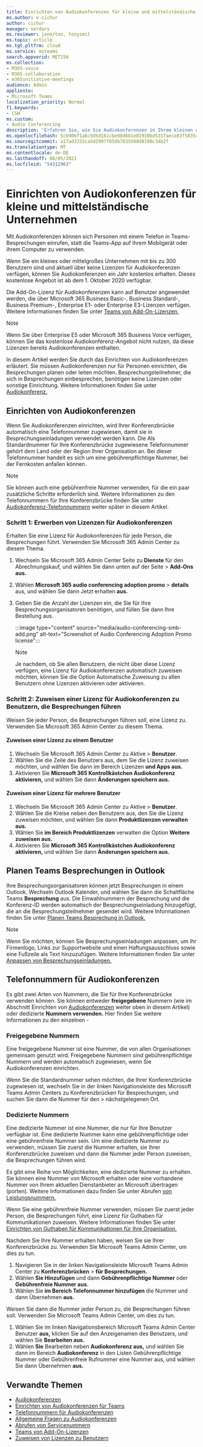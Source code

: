 ```yaml
---
title: Einrichten von Audiokonferenzen für kleine und mittelständische Unternehmen
ms.author: v-cichur
author: cichur
manager: serdars
ms.reviewer: jonorton, tonysmit
ms.topic: article
ms.tgt.pltfrm: cloud
ms.service: msteams
search.appverid: MET150
ms.collection:
- M365-voice
- M365-collaboration
- m365initiative-meetings
audience: Admin
appliesto:
- Microsoft Teams
localization_priority: Normal
f1.keywords:
- CSH
ms.custom:
- Audio Conferencing
description: 'Erfahren Sie, wie Sie Audiokonferenzen in Ihrem kleinen oder mittleren Unternehmen für Personen festlegen, die sich per Telefon in Besprechungen einrufen müssen. '
ms.openlocfilehash: 5cb906f1a6c5d5d161cbe98d6b1e81910bd5317aece83f5835a51cbcddf79cdf
ms.sourcegitcommit: a17ad3332ca5d2997f85db7835500d8190c34b2f
ms.translationtype: MT
ms.contentlocale: de-DE
ms.lasthandoff: 08/05/2021
ms.locfileid: "54312963"
---
```

# <a name="set-up-audio-conferencing-for-small-and-medium-businesses"></a>Einrichten von Audiokonferenzen für kleine und mittelständische Unternehmen

Mit Audiokonferenzen können sich Personen mit einem Telefon in Teams-Besprechungen einrufen, statt die Teams-App auf ihrem Mobilgerät oder ihrem Computer zu verwenden.  

Wenn Sie ein kleines oder mittelgroßes Unternehmen mit bis zu 300 Benutzern sind und aktuell über keine Lizenzen für Audiokonferenzen verfügen, können Sie Audiokonferenzen ein Jahr kostenlos erhalten. Dieses kostenlose Angebot ist ab dem 1. Oktober 2020 verfügbar.

Die Add-On-Lizenz für Audiokonferenzen kann auf Benutzer angewendet werden, die über Microsoft 365 Business Basic-, Business Standard-, Business Premium-, Enterprise E1- oder Enterprise E3-Lizenzen verfügen. Weitere Informationen finden Sie unter [Teams von Add-On-Lizenzen.](teams-add-on-licensing/microsoft-teams-add-on-licensing.md)

> [!NOTE]
> Wenn Sie über Enterprise E5 oder Microsoft 365 Business Voice verfügen, können Sie das kostenlose Audiokonferenz-Angebot nicht nutzen, da diese Lizenzen bereits Audiokonferenzen enthalten.

In diesem Artikel werden Sie durch das Einrichten von Audiokonferenzen erläutert. Sie müssen Audiokonferenzen nur für Personen einrichten, die Besprechungen planen oder leiten möchten. Besprechungsteilnehmer, die sich in Besprechungen einbesprechen, benötigen keine Lizenzen oder sonstige Einrichtung. Weitere Informationen finden Sie unter [Audiokonferenz.](audio-conferencing-in-office-365.md)

## <a name="set-up-audio-conferencing"></a>Einrichten von Audiokonferenzen

Wenn Sie Audiokonferenzen einrichten, wird Ihrer Konferenzbrücke automatisch eine Telefonnummer zugewiesen, damit sie in Besprechungseinladungen verwendet werden kann. Die Als Standardnummer für Ihre Konferenzbrücke zugewiesene Telefonnummer gehört dem Land oder der Region Ihrer Organisation an. Bei dieser Telefonnummer handelt es sich um eine gebührenpflichtige Nummer, bei der Fernkosten anfallen können.

> [!NOTE]
> Sie können auch eine gebührenfreie Nummer verwenden, für die ein paar zusätzliche Schritte erforderlich sind. Weitere Informationen zu den Telefonnummern für Ihre Konferenzbrücke finden Sie unter [Audiokonferenz-Telefonnummern](#audio-conferencing-phone-numbers) weiter später in diesem Artikel.

### <a name="step-1-get-audio-conferencing-licenses"></a>Schritt 1: Erwerben von Lizenzen für Audiokonferenzen

Erhalten Sie eine Lizenz für Audiokonferenzen für jede Person, die Besprechungen führt. Verwenden Sie Microsoft 365 Admin Center zu diesem Thema.

1. Wechseln Sie Microsoft 365 Admin Center Seite zu **Dienste** für den Abrechnungskauf, und wählen Sie dann unten auf der Seite  >   **Add-Ons aus.**
2. Wählen **Microsoft 365 audio conferencing adoption promo**  >  **details** aus, und wählen Sie dann Jetzt erhalten **aus.**
3. Geben Sie die Anzahl der Lizenzen ein, die Sie für Ihre Besprechungsorganisatoren benötigen, und füllen Sie dann Ihre Bestellung aus.

    :::image type="content" source="media/audio-conferencing-smb-add.png" alt-text="Screenshot of Audio Conferencing Adoption Promo license":::

    > [!NOTE]
    > Je nachdem, ob Sie allen Benutzern, die nicht über diese Lizenz verfügen, eine Lizenz für Audiokonferenzen automatisch zuweisen möchten, können Sie die Option Automatische Zuweisung zu allen Benutzern ohne Lizenzen aktivieren oder aktivieren.

### <a name="step-2-assign-an-audio-conferencing-license-to-users-who-lead-meetings"></a>Schritt 2: Zuweisen einer Lizenz für Audiokonferenzen zu Benutzern, die Besprechungen führen

Weisen Sie jeder Person, die Besprechungen führen soll, eine Lizenz zu. Verwenden Sie Microsoft 365 Admin Center zu diesem Thema.

#### <a name="assign-a-license-to-one-user"></a>Zuweisen einer Lizenz zu einem Benutzer

1. Wechseln Sie Microsoft 365 Admin Center zu Aktive   >  **Benutzer**.  
2. Wählen Sie die Zeile des Benutzers aus, dem Sie die Lizenz zuweisen möchten, und wählen Sie dann im Bereich Lizenzen **und Apps aus.**
3. Aktivieren Sie **Microsoft 365 Kontrollkästchen Audiokonferenz aktivieren,** und wählen Sie dann **Änderungen speichern aus.**

#### <a name="assign-a-license-to-multiple-users"></a>Zuweisen einer Lizenz für mehrere Benutzer

1. Wechseln Sie Microsoft 365 Admin Center zu Aktive   >  **Benutzer**.  
2. Wählen Sie die Kreise neben den Benutzern aus, den Sie die Lizenz zuweisen möchten, und wählen Sie dann **Produktlizenzen verwalten aus.**
3. Wählen Sie **im Bereich Produktlizenzen** verwalten die Option **Weitere zuweisen aus.**
4. Aktivieren Sie **Microsoft 365 Kontrollkästchen Audiokonferenz aktivieren,** und wählen Sie dann **Änderungen speichern aus.**  

## <a name="schedule-teams-meetings-in-outlook"></a>Planen Teams Besprechungen in Outlook

Ihre Besprechungsorganisatoren können jetzt Besprechungen in einem Outlook. Wechseln Outlook Kalender, und wählen Sie dann die Schaltfläche Teams **Besprechung** aus. Die Einwahlnummern der Besprechung und die Konferenz-ID werden automatisch der Besprechungseinladung hinzugefügt, die an die Besprechungsteilnehmer gesendet wird. Weitere Informationen finden Sie unter [Planen Teams Besprechung in Outlook.](https://support.microsoft.com/office/schedule-a-teams-meeting-from-outlook-883cc15c-580f-441a-92ea-0992c00a9b0f)

> [!NOTE]
> Wenn Sie möchten, können Sie Besprechungseinladungen anpassen, um Ihr Firmenlogo, Links zur Supportwebsite und einen Haftungsausschluss sowie eine Fußzeile als Text hinzuzufügen. Weitere Informationen finden Sie unter [Anpassen von Besprechungseinladungen.](meeting-settings-in-teams.md#customize-meeting-invitations)

## <a name="audio-conferencing-phone-numbers"></a>Telefonnummern für Audiokonferenzen

Es gibt zwei Arten von Nummern, die Sie für Ihre Konferenzbrücke verwenden können. Sie können entweder **freigegebene** Nummern (wie im Abschnitt Einrichten von [Audiokonferenzen](#set-up-audio-conferencing) weiter oben in diesem Artikel) oder dedizierte **Nummern verwenden.** Hier finden Sie weitere Informationen zu den einzelnen -

### <a name="shared-numbers"></a>Freigegebene Nummern

Eine freigegebene Nummer ist eine Nummer, die von allen Organisationen gemeinsam genutzt wird. Freigegebene Nummern sind gebührenpflichtige Nummern und werden automatisch zugewiesen, wenn Sie Audiokonferenzen einrichten.

Wenn Sie die Standardnummer sehen möchten, die Ihrer Konferenzbrücke zugewiesen ist, wechseln Sie in der linken Navigationsleiste des Microsoft Teams Admin Centers zu Konferenzbrücken für Besprechungen, und suchen Sie dann die Nummer für den  >  nächstgelegenen Ort.

### <a name="dedicated-numbers"></a>Dedizierte Nummern

Eine dedizierte Nummer ist eine Nummer, die nur für Ihre Benutzer verfügbar ist. Eine dedizierte Nummer kann eine gebührenpflichtige oder eine gebührenfreie Nummer sein. Um eine dedizierte Nummer zu verwenden, müssen Sie zuerst die Nummer erhalten, sie Ihrer Konferenzbrücke zuweisen und dann die Nummer jeder Person zuweisen, die Besprechungen führen wird.

Es gibt eine Reihe von Möglichkeiten, eine dedizierte Nummer zu erhalten. Sie können eine Nummer von Microsoft erhalten oder eine vorhandene Nummer von Ihrem aktuellen Dienstanbieter an Microsoft übertragen (porten). Weitere Informationen dazu finden Sie unter Abrufen [von Leistungsnummern.](getting-service-phone-numbers.md)

Wenn Sie eine gebührenfreie Nummer verwenden, müssen Sie zuerst jeder Person, die Besprechungen führt, eine Lizenz für Guthaben für Kommunikationen zuweisen. Weitere Informationen finden Sie unter [Einrichten von Guthaben für Kommunikationen für Ihre Organisation.](set-up-communications-credits-for-your-organization.md)

Nachdem Sie Ihre Nummer erhalten haben, weisen Sie sie Ihrer Konferenzbrücke zu. Verwenden Sie Microsoft Teams Admin Center, um dies zu tun.

1. Navigieren Sie in der linken Navigationsleiste Microsoft Teams Admin Center zu **Konferenzbrücken**  >  **für Besprechungen.**
2. Wählen **Sie Hinzufügen** und dann **Gebührenpflichtige Nummer** oder **Gebührenfreie Nummer aus.**
3. Wählen Sie **im Bereich Telefonnummer hinzufügen** die Nummer und dann Übernehmen **aus.**

Weisen Sie dann die Nummer jeder Person zu, die Besprechungen führen soll. Verwenden Sie Microsoft Teams Admin Center, um dies zu tun.

1. Wählen Sie im linken Navigationsbereich Microsoft Teams Admin Center Benutzer **aus,** klicken Sie auf den Anzeigenamen des Benutzers, und wählen Sie **Bearbeiten aus.**
2. Wählen **Sie** Bearbeiten neben **Audiokonferenz aus,** und wählen Sie dann im Bereich  **Audiokonferenz** in  den Listen Gebührenpflichtige Nummer oder Gebührenfreie Rufnummer eine Nummer aus, und wählen Sie dann Übernehmen **aus.**

## <a name="related-topics"></a>Verwandte Themen

- [Audiokonferenzen](audio-conferencing-in-office-365.md)
- [Einrichten von Audiokonferenzen für Teams](set-up-audio-conferencing-in-teams.md)
- [Telefonnummern für Audiokonferenzen](phone-numbers-for-audio-conferencing-in-teams.md)
- [Allgemeine Fragen zu Audiokonferenzen](audio-conferencing-common-questions.md)
- [Abrufen von Servicenummern](getting-service-phone-numbers.md)
- [Teams von Add-On-Lizenzen](teams-add-on-licensing/microsoft-teams-add-on-licensing.md)
- [Zuweisen von Lizenzen zu Benutzern](/microsoft-365/admin/manage/assign-licenses-to-users)